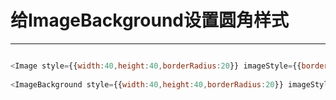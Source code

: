 <!--
 * @Author: your name
 * @Date: 2021-08-11 17:35:42
 * @LastEditTime: 2021-08-11 17:36:28
 * @LastEditors: your name
 * @Description: In User Settings Edit
 * @FilePath: /liaoba/Users/wuqiang/workspace/blog/react-native/给ImageBackground设置样式.md
-->
# 给ImageBackground设置圆角样式
***
```js

<Image style={{width:40,height:40,borderRadius:20}} imageStyle={{borderRadius:20}} />
 
<ImageBackground style={{width:40,height:40,borderRadius:20}} imageStyle={{borderRadius:20}} />
```